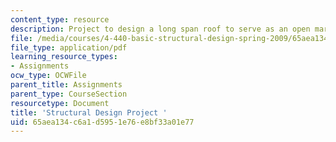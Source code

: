 ```yaml
---
content_type: resource
description: Project to design a long span roof to serve as an open market and pavilion.
file: /media/courses/4-440-basic-structural-design-spring-2009/65aea134c6a1d5951e76e8bf33a01e77_MIT4_440s09_project03.pdf
file_type: application/pdf
learning_resource_types:
- Assignments
ocw_type: OCWFile
parent_title: Assignments
parent_type: CourseSection
resourcetype: Document
title: 'Structural Design Project '
uid: 65aea134-c6a1-d595-1e76-e8bf33a01e77
---
```

